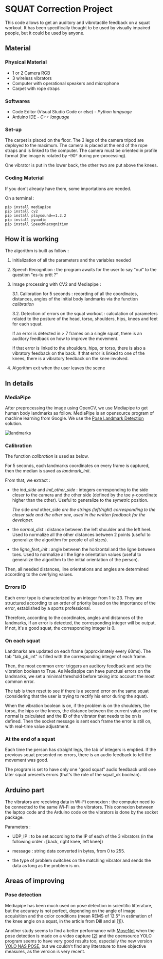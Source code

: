 # SQUAT Correction Project

This code allows to get an auditory and vibrotactile feedback on a squat workout. It has been specifically thought to be used by visually impaired people, but it could be used by anyone. 

## Material

### Physical Material 

- 1 or 2 Camera RGB
- 3 wireless vibrators 
- Computer with operational speakers and microphone
- Carpet with rope straps


### Softwares

- Code Editor (Visual Studio Code or else) - *Python language*
- Arduino IDE - *C++ language*

### Set-up
The carpet is placed on the floor. The 3 legs of the camera tripod are deployed to the maximum. The camera is placed at the end of the rope straps and is linked to the computer. The camera must be oriented in profile format (the image is rotated by -90° during pre-processing). 

One vibrator is put in the lower back, the other two are put above the knees. 

### Coding Material

If you don't already have them, some importations are needed.

On a terminal : 

```
pip install mediapipe
pip install cv2
pip install playsound==1.2.2
pip install pyaudio
pip install SpeechRecognition
```

## How it is working


The algorithm is built as follow :

1. Initialization of all the parameters and the variables needed
   
2.  Speech Recognition : the program awaits for the user to say "oui" to the question "es-tu prêt ?"

3.  Image processing with CV2 and Mediapipe : 

     3.1. Calibration for 5 seconds : recording of all the coordinates, distances, angles of the initial body landmarks via the function *calibration*

     3.2. Detection of errors on the squat workout : calculation of parameters related to the posture of the head, torso, shoulders, hips, knees and feet for each squat.

    If an error is detected in > 7 frames on a single squat, there is an auditory feedback on how to improve the movement.
    
    If that error is linked to the shoulders, hips, or torso, there is also a vibratory feedback on the back. If that error is linked to one of the knees, there is a vibratory feedback on the knee involved.

4.  Algorithm exit when the user leaves the scene



## In details 

### MediaPipe

After preprocessing the image using OpenCV, we use Mediapipe to get human body landmarks as follow. MediaPipe is an opensource program of machine learning from Google. We use the [Pose Landmark Detection](https://developers.google.com/mediapipe/solutions/vision/pose_landmarker) solution. 

![landmarks](https://camo.githubusercontent.com/54e5f06106306c59e67acc44c61b2d3087cc0a6ee7004e702deb1b3eb396e571/68747470733a2f2f6d65646961706970652e6465762f696d616765732f6d6f62696c652f706f73655f747261636b696e675f66756c6c5f626f64795f6c616e646d61726b732e706e67)



### Calibration

The function *calibration* is used as below. 

For 5 seconds, each landmarks coordinates on every frame is captured, then the median is saved as *landmark_init*.

From that, we extract :
- the *ind_side* and *ind_other_side* : integers  corresponding to the side closer to the camera and the other side (defined by the toe y-coordinate higher than the other). Useful to generalize to the symetric position. 
    
    *The* side *and* other_side *are the strings (left/right) corresponding to the closer side and the other one, used in the written feedback for the developer.*

- the *normal_dist* : distance between the left shoulder and the left heel. Used to normalize all the other distances between 2 points (useful to generalize the algorithm for people of all sizes).

- the *ligne_feet_init* : angle between the horizontal and the ligne between toes. Used to normalize all the ligne orientation values (useful to generalize the algorithm to the initial orientation of the person).

Then, all needed distances, line orientations and angles are determined according to the overlying values. 


### Errors ID

Each error type is characterized by an integer from 1 to 23. They are structured according to an order of priority based on the importance of the error, established by a sports professional.

Therefore, according to the coordinates, angles and distances of the landmarks, if an error is detected, the corresponding integer will be output. If not, it's a good squat, the corresponding integer is 0. 


### On each squat

Landmarks are updated on each frame (approximately every 60ms). The tab "tab_pb_int" is filled with the corresponding integer of each frame.

Then, the most common error triggers an auditory feedback and sets the vibration boolean to True. 
As Mediapipe can have punctual errors on the landmarks, we set a minimal threshold before taking into account the most common error. 


The tab is then reset to see if there is a second error on the same squat (considering that the user is trying to rectify his error during the squat). 

When the vibration boolean is on, if the problem is on the shoulders, the torso, the hips or the knees, the distance between the current value and the normal is calculated and the ID of the vibrator that needs to be on is defined. Then the socket message is sent each frame the error is still on, with real-time value adjustment. 


### At the end of a squat 
Each time the person has straight legs, the tab of integers is emptied. 
If the previous squat presented no errors, there is an audio feedback to tell the movement was good. 

The program is set to have only one "good squat" audio feedback until one later squat presents errors (that's the role of the squat_ok boolean). 

## Arduino part 
The vibrators are receiving data in Wi-Fi connexion : the computer need to be connected to the same Wi-Fi as the vibrators. This connexion between the laptop code and the Arduino code on the vibrators is done by the socket package. 

Parameters : 

- UDP_IP : to be set according to the IP of each of the 3 vibrators (in the following order : [back, right knee, left knee])

- message : string data converted in bytes, from 0 to 255. 

- the type of problem switches on the matching vibrator and sends the data as long as the problem is on.



## Areas of improving 

### Pose detection

Mediapipe has been much used on pose detection in scientific litterature, but the accuracy is not perfect, depending on the angle of image acquisition and the color conditions (mean REMS of 12.5° in estimation of the knee angle on a squat, in the article from Dill and al [[1]](https://www.researchgate.net/publication/374081734_Accuracy_Evaluation_of_3D_Pose_Estimation_with_MediaPipe_Pose_for_Physical_Exercises)). 

Another study seems to find a better performance with [MoveNet](https://www.tensorflow.org/hub/tutorials/movenet?hl=en) when the pose detection is made on a video capture [[2](https://www.mdpi.com/1999-5903/14/12/380)] and the opensource YOLO program seems to have very good results too, especially the new version [YOLO NAS POSE](https://github.com/Deci-AI/super-gradients/blob/master/YOLONAS-POSE.md), but we couldn't find any litterature to have objective measures, as the version is very recent. 
